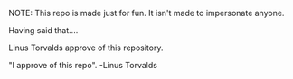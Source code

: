 NOTE: This repo is made just for fun. It isn't made to impersonate anyone. 


Having said that....


Linus Torvalds approve of this repository.


"I approve of this repo". -Linus Torvalds

